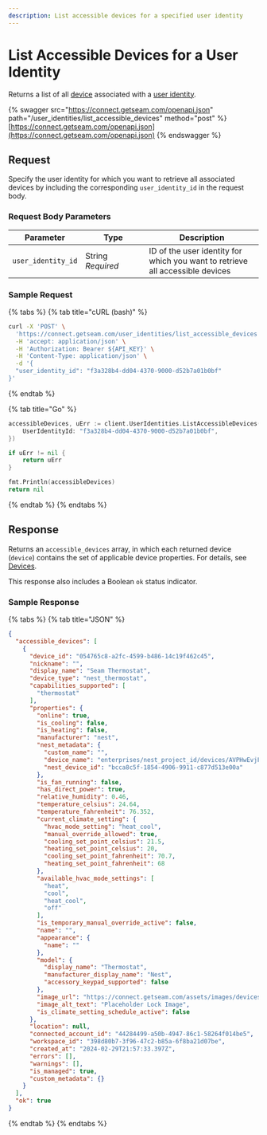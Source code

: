 ```yaml
---
description: List accessible devices for a specified user identity
---
```


# List Accessible Devices for a User Identity

Returns a list of all [device](../../core-concepts/devices/) associated with a [user identity](../../products/mobile-access-in-development/managing-mobile-app-user-accounts-with-user-identities.md#what-is-a-user-identity).

{% swagger src="https://connect.getseam.com/openapi.json" path="/user_identities/list_accessible_devices" method="post" %}
[https://connect.getseam.com/openapi.json](https://connect.getseam.com/openapi.json)
{% endswagger %}

## Request

Specify the user identity for which you want to retrieve all associated devices by including the corresponding `user_identity_id` in the request body.

### Request Body Parameters

<table><thead><tr><th>Parameter</th><th width="112.33333333333331">Type</th><th>Description</th></tr></thead><tbody><tr><td><code>user_identity_id</code></td><td>String<br><em>Required</em></td><td>ID of the user identity for which you want to retrieve all accessible devices</td></tr></tbody></table>

### Sample Request

{% tabs %}
{% tab title="cURL (bash)" %}
```bash
curl -X 'POST' \
  'https://connect.getseam.com/user_identities/list_accessible_devices' \
  -H 'accept: application/json' \
  -H 'Authorization: Bearer ${API_KEY}' \
  -H 'Content-Type: application/json' \
  -d '{
  "user_identity_id": "f3a328b4-dd04-4370-9000-d52b7a01b0bf"
}'
```
{% endtab %}

{% tab title="Go" %}
```go
accessibleDevices, uErr := client.UserIdentities.ListAccessibleDevices(context.Background(), &api.UserIdentitiesListAccessibleDevicesRequest{
    UserIdentityId: "f3a328b4-dd04-4370-9000-d52b7a01b0bf",
})

if uErr != nil {
    return uErr
}

fmt.Println(accessibleDevices)
return nil
```
{% endtab %}
{% endtabs %}

## Response

Returns an `accessible_devices` array, in which each returned device (`device`) contains the set of applicable device properties. For details, see [Devices](<../devices/README (1).md>).

This response also includes a Boolean `ok` status indicator.

### Sample Response

{% tabs %}
{% tab title="JSON" %}
```json
{
  "accessible_devices": [
    {
      "device_id": "054765c8-a2fc-4599-b486-14c19f462c45",
      "nickname": "",
      "display_name": "Seam Thermostat",
      "device_type": "nest_thermostat",
      "capabilities_supported": [
        "thermostat"
      ],
      "properties": {
        "online": true,
        "is_cooling": false,
        "is_heating": false,
        "manufacturer": "nest",
        "nest_metadata": {
          "custom_name": "",
          "device_name": "enterprises/nest_project_id/devices/AVPHwEvjFcX-wRmGdXApyxON24SAI0S9oU13a2GSVFLPVehUKH1ATqlASyKi2N2dbJCVW-B6-VxgbhdjUyyjA-K3Vo5C9g",
          "nest_device_id": "bcca8c5f-1854-4906-9911-c877d513e00a"
        },
        "is_fan_running": false,
        "has_direct_power": true,
        "relative_humidity": 0.46,
        "temperature_celsius": 24.64,
        "temperature_fahrenheit": 76.352,
        "current_climate_setting": {
          "hvac_mode_setting": "heat_cool",
          "manual_override_allowed": true,
          "cooling_set_point_celsius": 21.5,
          "heating_set_point_celsius": 20,
          "cooling_set_point_fahrenheit": 70.7,
          "heating_set_point_fahrenheit": 68
        },
        "available_hvac_mode_settings": [
          "heat",
          "cool",
          "heat_cool",
          "off"
        ],
        "is_temporary_manual_override_active": false,
        "name": "",
        "appearance": {
          "name": ""
        },
        "model": {
          "display_name": "Thermostat",
          "manufacturer_display_name": "Nest",
          "accessory_keypad_supported": false
        },
        "image_url": "https://connect.getseam.com/assets/images/devices/unknown-lock.png",
        "image_alt_text": "Placeholder Lock Image",
        "is_climate_setting_schedule_active": false
      },
      "location": null,
      "connected_account_id": "44284499-a50b-4947-86c1-58264f014be5",
      "workspace_id": "398d80b7-3f96-47c2-b85a-6f8ba21d07be",
      "created_at": "2024-02-29T21:57:33.397Z",
      "errors": [],
      "warnings": [],
      "is_managed": true,
      "custom_metadata": {}
    }
  ],
  "ok": true
}
```
{% endtab %}
{% endtabs %}
